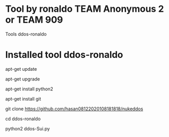 # Tool by ronaldo TEAM Anonymous 2 or TEAM 909
Tools ddos-ronaldo
# Installed tool ddos-ronaldo

apt-get update 

apt-get upgrade

apt-get install python2

apt-get install git

git clone https://github.com/hasan08122020108181818/nukeddos

cd ddos-ronaldo

python2 ddos-Sui.py
